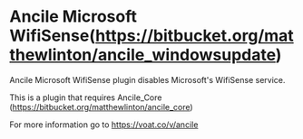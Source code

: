 # Ancile Microsoft WifiSense(https://bitbucket.org/matthewlinton/ancile_windowsupdate)
Ancile Microsoft WifiSense plugin disables Microsoft's WifiSense service.

This is a plugin that requires Ancile_Core (https://bitbucket.org/matthewlinton/ancile_core) 

For more information go to https://voat.co/v/ancile